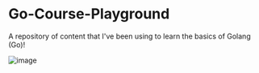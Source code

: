 # Go-Course-Playground
A repository of content that I've been using to learn the basics of Golang (Go)! 


![image](https://user-images.githubusercontent.com/86990519/210489706-068725ed-679f-474a-950d-d7ffe3b73399.png)
